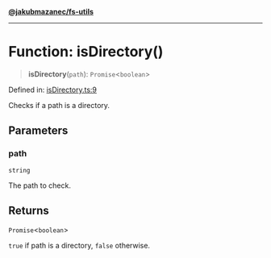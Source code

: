 [**@jakubmazanec/fs-utils**](../README.md)

---

# Function: isDirectory()

> **isDirectory**(`path`): `Promise`\<`boolean`\>

Defined in:
[isDirectory.ts:9](https://github.com/jakubmazanec/tools/blob/0373298af23ca7b778987184cd6fcccd21ae54be/packages/fs-utils/source/isDirectory.ts#L9)

Checks if a path is a directory.

## Parameters

### path

`string`

The path to check.

## Returns

`Promise`\<`boolean`\>

`true` if path is a directory, `false` otherwise.
